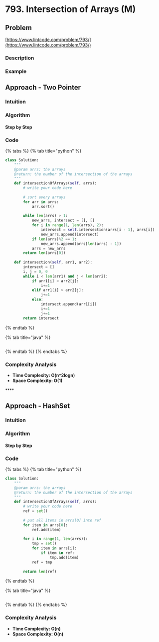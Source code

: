 # 793. Intersection of Arrays \(M\)

## Problem

[https://www.lintcode.com/problem/793/](https://www.lintcode.com/problem/793/)

### Description

### Example

## Approach - Two Pointer 

### Intuition

### Algorithm

#### Step by Step

### Code

{% tabs %}
{% tab title="python" %}
```python
class Solution:
    """
    @param arrs: the arrays
    @return: the number of the intersection of the arrays
    """
    def intersectionOfArrays(self, arrs):
        # write your code here
        
        # sort every arrays
        for arr in arrs:
            arr.sort()
            
        while len(arrs) > 1:
            new_arrs, intersect = [], []
            for i in range(1, len(arrs), 2):
                intersect = self.intersection(arrs[i - 1], arrs[i])
                new_arrs.append(intersect)
            if len(arrs)%2 == 1:
                new_arrs.append(arrs[len(arrs) - 1])
            arrs = new_arrs
        return len(arrs[0])
    
    def intersection(self, arr1, arr2):
        intersect = []
        i, j = 0, 0
        while i < len(arr1) and j < len(arr2):
            if arr1[i] < arr2[j]:
                i+=1
            elif arr1[i] > arr2[j]:
                j+=1
            else:
                intersect.append(arr1[i])
                i+=1
                j+=1
        return intersect
```
{% endtab %}

{% tab title="java" %}
```

```
{% endtab %}
{% endtabs %}

### Complexity Analysis

* **Time Complexity: O\(n^2logn\)**
* **Space Complexity: O\(1\)**

\*\*\*\*

## Approach - HashSet

### Intuition

### Algorithm

#### Step by Step

### Code

{% tabs %}
{% tab title="python" %}
```python
class Solution:
    """
    @param arrs: the arrays
    @return: the number of the intersection of the arrays
    """
    def intersectionOfArrays(self, arrs):
        # write your code here
        ref = set()
        
        # put all items in arrs[0] into ref
        for item in arrs[0]:
            ref.add(item)
        
        for i in range(1, len(arrs)):
            tmp = set()
            for item in arrs[i]:
                if item in ref:
                    tmp.add(item)
            ref = tmp
        
        return len(ref)
```
{% endtab %}

{% tab title="java" %}
```

```
{% endtab %}
{% endtabs %}

### Complexity Analysis

* **Time Complexity: O\(n\)**
* **Space Complexity: O\(n\)**

